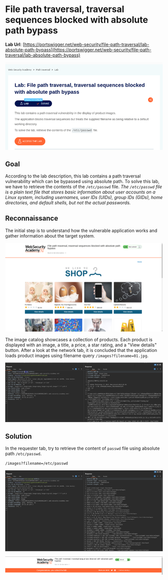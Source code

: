 # File path traversal, traversal sequences blocked with absolute path bypass

**Lab Url**: [https://portswigger.net/web-security/file-path-traversal/lab-absolute-path-bypass](https://portswigger.net/web-security/file-path-traversal/lab-absolute-path-bypass)

![Lab Description](img/lab-description.png)

## Goal

According to the lab description, this lab contains a path traversal vulnerability which can be bypassed using absolute path. To solve this lab, we have to retrieve the contents of the `/etc/passwd` file. *The `/etc/passwd` file is a plain text file that stores basic information about user accounts on a Linux system, including usernames, user IDs (UIDs), group IDs (GIDs), home directories, and default shells, but not the actual passwords.*

## Reconnaissance

The initial step is to understand how the vulnerable application works and gather information about the target system.

![Lab Image](img/lab-image.png)

The image catalog showcases a collection of products. Each product is displayed with an image, a title, a price, a star rating, and a "View details" button. After a look at the network tab, it is concluded that the application loads product images using filename query `/images?filename=01.jpg`.

![Request Response Tab](img/burp-console-tab.png)

## Solution

In the requester tab, try to retrieve the content of `passwd` file using absolute path `/etc/passwd`.

```bash
/images?filename=/etc/passwd
```

![Retrived Content](img/retrived-content.png)

![Lab Solved](img/lab-solved-image.png)
